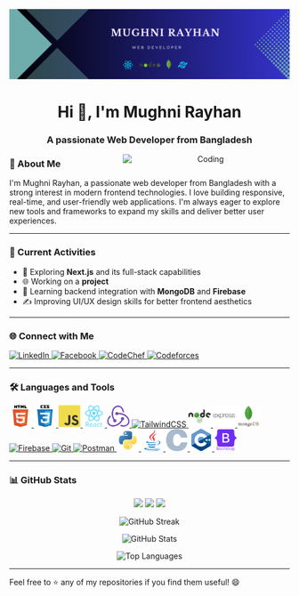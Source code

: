 <img src="https://github.com/MughniRayhan/MughniRayhan/blob/main/Banner.png" alt="Banner"/>

<h1 align="center">Hi 👋, I'm Mughni Rayhan</h1>
<h3 align="center">A passionate Web Developer from Bangladesh</h3>

<p align="center">
  <img src="https://camo.githubusercontent.com/5bf0da46c5398f75e2ec953592c02afcf69379dcdb12a0c2922654a57b51fce2/68747470733a2f2f63646e2e6472696262626c652e636f6d2f75736572732f313336343032392f73637265656e73686f74732f31363039333236382f6d656469612f36386538326137666234393034363134613930363664366235343063313462322e676966" alt="Coding" width="300" align="right"/>
</p>

### 💫 About Me

I'm Mughni Rayhan, a passionate web developer from Bangladesh with a strong interest in modern frontend technologies. I love building responsive, real-time, and user-friendly web applications. I'm always eager to explore new tools and frameworks to expand my skills and deliver better user experiences.

---

### 🔭 Current Activities

- 🚀 Exploring **Next.js** and its full-stack capabilities
- 🌐 Working on a **project** 
- 📘 Learning backend integration with **MongoDB** and **Firebase**
- ✍️ Improving UI/UX design skills for better frontend aesthetics

---

### 🌐 Connect with Me

<p align="left">
  <a href="https://www.linkedin.com/in/mughni-rayhan-1aa587317/" target="_blank">
    <img src="https://raw.githubusercontent.com/rahuldkjain/github-profile-readme-generator/master/src/images/icons/Social/linked-in-alt.svg" alt="LinkedIn" height="30" width="40" />
  </a>
  <a href="https://fb.com/mughni rayhan tisha" target="_blank">
    <img src="https://raw.githubusercontent.com/rahuldkjain/github-profile-readme-generator/master/src/images/icons/Social/facebook.svg" alt="Facebook" height="30" width="40" />
  </a>
  <a href="https://www.codechef.com/users/mughnirayhan" target="_blank">
    <img src="https://cdn.jsdelivr.net/npm/simple-icons@3.1.0/icons/codechef.svg" alt="CodeChef" height="30" width="40" />
  </a>
  <a href="https://codeforces.com/profile/mughni_rayhan" target="_blank">
    <img src="https://raw.githubusercontent.com/rahuldkjain/github-profile-readme-generator/master/src/images/icons/Social/codeforces.svg" alt="Codeforces" height="30" width="40" />
  </a>
</p>

---

### 🛠️ Languages and Tools

<p align="left">
  <a href="https://www.w3.org/html/" target="_blank" rel="noreferrer">
    <img src="https://raw.githubusercontent.com/devicons/devicon/master/icons/html5/html5-original-wordmark.svg" alt="HTML5" width="40" height="40"/>
  </a>
  <a href="https://www.w3schools.com/css/" target="_blank" rel="noreferrer">
    <img src="https://raw.githubusercontent.com/devicons/devicon/master/icons/css3/css3-original-wordmark.svg" alt="CSS3" width="40" height="40"/>
  </a>
  <a href="https://developer.mozilla.org/en-US/docs/Web/JavaScript" target="_blank" rel="noreferrer">
    <img src="https://raw.githubusercontent.com/devicons/devicon/master/icons/javascript/javascript-original.svg" alt="JavaScript" width="40" height="40"/>
  </a>
  <a href="https://reactjs.org/" target="_blank" rel="noreferrer">
    <img src="https://raw.githubusercontent.com/devicons/devicon/master/icons/react/react-original-wordmark.svg" alt="React" width="40" height="40"/>
  </a>
  <a href="https://redux.js.org" target="_blank" rel="noreferrer">
    <img src="https://raw.githubusercontent.com/devicons/devicon/master/icons/redux/redux-original.svg" alt="Redux" width="40" height="40"/>
  </a>
  <a href="https://tailwindcss.com/" target="_blank" rel="noreferrer">
    <img src="https://www.vectorlogo.zone/logos/tailwindcss/tailwindcss-icon.svg" alt="TailwindCSS" width="40" height="40"/>
  </a>
  <a href="https://nodejs.org" target="_blank" rel="noreferrer">
    <img src="https://raw.githubusercontent.com/devicons/devicon/master/icons/nodejs/nodejs-original-wordmark.svg" alt="Node.js" width="40" height="40"/>
  </a>
  <a href="https://expressjs.com" target="_blank" rel="noreferrer">
    <img src="https://raw.githubusercontent.com/devicons/devicon/master/icons/express/express-original-wordmark.svg" alt="Express" width="40" height="40"/>
  </a>
  <a href="https://www.mongodb.com/" target="_blank" rel="noreferrer">
    <img src="https://raw.githubusercontent.com/devicons/devicon/master/icons/mongodb/mongodb-original-wordmark.svg" alt="MongoDB" width="40" height="40"/>
  </a>
  <a href="https://firebase.google.com/" target="_blank" rel="noreferrer">
    <img src="https://www.vectorlogo.zone/logos/firebase/firebase-icon.svg" alt="Firebase" width="40" height="40"/>
  </a>
  <a href="https://git-scm.com/" target="_blank" rel="noreferrer">
    <img src="https://www.vectorlogo.zone/logos/git-scm/git-scm-icon.svg" alt="Git" width="40" height="40"/>
  </a>
  <a href="https://postman.com" target="_blank" rel="noreferrer">
    <img src="https://www.vectorlogo.zone/logos/getpostman/getpostman-icon.svg" alt="Postman" width="40" height="40"/>
  </a>
  <a href="https://www.python.org" target="_blank" rel="noreferrer">
    <img src="https://raw.githubusercontent.com/devicons/devicon/master/icons/python/python-original.svg" alt="Python" width="40" height="40"/>
  </a>
  <a href="https://www.java.com" target="_blank" rel="noreferrer">
    <img src="https://raw.githubusercontent.com/devicons/devicon/master/icons/java/java-original.svg" alt="Java" width="40" height="40"/>
  </a>
  <a href="https://www.cprogramming.com/" target="_blank" rel="noreferrer">
    <img src="https://raw.githubusercontent.com/devicons/devicon/master/icons/c/c-original.svg" alt="C" width="40" height="40"/>
  </a>
  <a href="https://www.w3schools.com/cpp/" target="_blank" rel="noreferrer">
    <img src="https://raw.githubusercontent.com/devicons/devicon/master/icons/cplusplus/cplusplus-original.svg" alt="C++" width="40" height="40"/>
  </a>
  <a href="https://getbootstrap.com" target="_blank" rel="noreferrer">
    <img src="https://raw.githubusercontent.com/devicons/devicon/master/icons/bootstrap/bootstrap-plain-wordmark.svg" alt="Bootstrap" width="40" height="40"/>
  </a>
</p>

---

### 📊 GitHub Stats

<p align="center">
  <img src="https://github-readme-stats.vercel.app/api?username=mughnirayhan&show_icons=true&theme=tokyonight" />
  <img src="https://github-readme-streak-stats.demolab.com/?user=mughnirayhan&theme=tokyonight" />
  <img src="https://github-readme-stats.vercel.app/api/top-langs/?username=mughnirayhan&layout=compact&theme=tokyonight" />
</p>


<p align="center">
  <img src="https://streak-stats.demolab.com?user=mughnirayhan" alt="GitHub Streak" />
</p>

<p align="center">
  <img src="https://github-readme-stats.vercel.app/api?username=mughnirayhan&show_icons=true&locale=en" alt="GitHub Stats" />
</p>

<p align="center">
  <img src="https://github-readme-stats.vercel.app/api/top-langs/?username=mughnirayhan&layout=compact" alt="Top Languages" />
</p>



---

Feel free to ⭐️ any of my repositories if you find them useful! 😄
